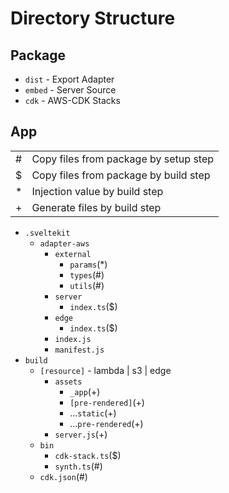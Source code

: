 # Directory Structure

## Package

- `dist` - Export Adapter
- `embed` - Server Source
- `cdk` - AWS-CDK Stacks

## App

|     |                                       |
| --- | ------------------------------------- |
| #   | Copy files from package by setup step |
| $   | Copy files from package by build step |
| \*  | Injection value by build step         |
| +   | Generate files by build step          |

- `.sveltekit`
  - `adapter-aws`
    - `external`
      - `params`(\*)
      - `types`(#)
      - `utils`(#)
    - `server`
      - `index.ts`($)
    - `edge`
      - `index.ts`($)
    - `index.js`
    - `manifest.js`
- `build`
  - `[resource]` - lambda | s3 | edge
    - `assets`
      - `_app`(+)
      - `[pre-rendered]`(+)
      - ...`static`(+)
      - ...`pre-rendered`(+)
    - `server.js`(+)
  - `bin`
    - `cdk-stack.ts`($)
    - `synth.ts`(#)
  - `cdk.json`(#)
